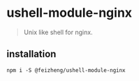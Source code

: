 # ushell-module-nginx
> Unix like shell for nginx.

## installation
```shell
npm i -S @feizheng/ushell-module-nginx
```
